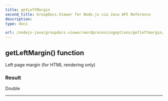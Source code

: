 ```yaml
---
title: getLeftMargin
second_title: GroupDocs.Viewer for Node.js via Java API Reference
description: 
type: docs

url: /nodejs-java/groupdocs.viewer/wordprocessingoptions/getleftmargin/
---
```


## getLeftMargin()  function
Left page margin (for HTML rendering only)

### Result
Double


---


